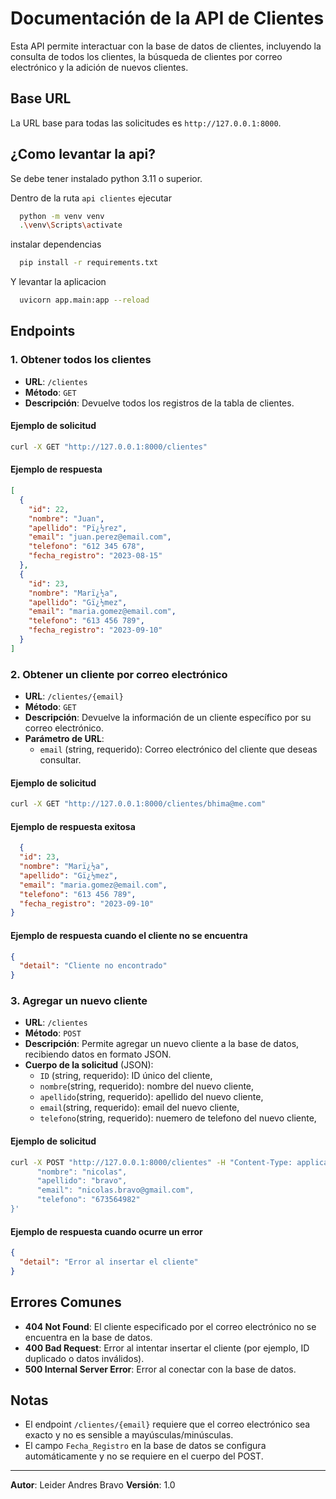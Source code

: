 # Documentación de la API de Clientes

Esta API permite interactuar con la base de datos de clientes, incluyendo la consulta de todos los clientes, la búsqueda de clientes por correo electrónico y la adición de nuevos clientes.

## Base URL

La URL base para todas las solicitudes es `http://127.0.0.1:8000`.

## ¿Como levantar la api?

Se debe tener instalado python 3.11 o superior.

Dentro de la ruta `api clientes` ejecutar

```bash
  python -m venv venv
  .\venv\Scripts\activate
```

instalar dependencias

```bash
  pip install -r requirements.txt
```

Y levantar la aplicacion

```bash
  uvicorn app.main:app --reload
```


## Endpoints

### 1. Obtener todos los clientes

- **URL**: `/clientes`
- **Método**: `GET`
- **Descripción**: Devuelve todos los registros de la tabla de clientes.

#### Ejemplo de solicitud

```bash
curl -X GET "http://127.0.0.1:8000/clientes"
```

#### Ejemplo de respuesta

```json
[
  {
    "id": 22,
    "nombre": "Juan",
    "apellido": "Pï¿½rez",
    "email": "juan.perez@email.com",
    "telefono": "612 345 678",
    "fecha_registro": "2023-08-15"
  },
  {
    "id": 23,
    "nombre": "Marï¿½a",
    "apellido": "Gï¿½mez",
    "email": "maria.gomez@email.com",
    "telefono": "613 456 789",
    "fecha_registro": "2023-09-10"
  }
]
```

### 2. Obtener un cliente por correo electrónico

- **URL**: `/clientes/{email}`
- **Método**: `GET`
- **Descripción**: Devuelve la información de un cliente específico por su correo electrónico.
- **Parámetro de URL**:
  - `email` (string, requerido): Correo electrónico del cliente que deseas consultar.

#### Ejemplo de solicitud

```bash
curl -X GET "http://127.0.0.1:8000/clientes/bhima@me.com"
```

#### Ejemplo de respuesta exitosa

```json
  {
  "id": 23,
  "nombre": "Marï¿½a",
  "apellido": "Gï¿½mez",
  "email": "maria.gomez@email.com",
  "telefono": "613 456 789",
  "fecha_registro": "2023-09-10"
}
```

#### Ejemplo de respuesta cuando el cliente no se encuentra

```json
{
  "detail": "Cliente no encontrado"
}
```

### 3. Agregar un nuevo cliente

- **URL**: `/clientes`
- **Método**: `POST`
- **Descripción**: Permite agregar un nuevo cliente a la base de datos, recibiendo datos en formato JSON.
- **Cuerpo de la solicitud** (JSON):
  - `ID` (string, requerido): ID único del cliente,
  - `nombre`(string, requerido): nombre del nuevo cliente,
  - `apellido`(string, requerido): apellido del nuevo cliente,
  - `email`(string, requerido): email del nuevo cliente,
  - `telefono`(string, requerido): nuemero de telefono del nuevo cliente,


#### Ejemplo de solicitud

```bash
curl -X POST "http://127.0.0.1:8000/clientes" -H "Content-Type: application/json" -d '{
      "nombre": "nicolas",
      "apellido": "bravo",
      "email": "nicolas.bravo@gmail.com",
      "telefono": "673564982"
}'
```


#### Ejemplo de respuesta cuando ocurre un error

```json
{
  "detail": "Error al insertar el cliente"
}
```

## Errores Comunes

- **404 Not Found**: El cliente especificado por el correo electrónico no se encuentra en la base de datos.
- **400 Bad Request**: Error al intentar insertar el cliente (por ejemplo, ID duplicado o datos inválidos).
- **500 Internal Server Error**: Error al conectar con la base de datos.

## Notas

- El endpoint `/clientes/{email}` requiere que el correo electrónico sea exacto y no es sensible a mayúsculas/minúsculas.
- El campo `Fecha_Registro` en la base de datos se configura automáticamente y no se requiere en el cuerpo del POST.

---

**Autor**: Leider Andres Bravo
**Versión**: 1.0
